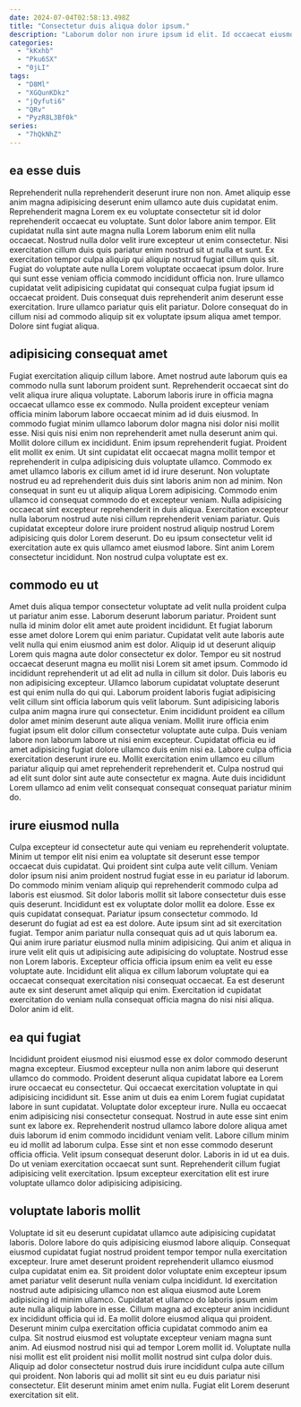 ```yaml
---
date: 2024-07-04T02:58:13.498Z
title: "Consectetur duis aliqua dolor ipsum."
description: "Laborum dolor non irure ipsum id elit. Id occaecat eiusmod fugiat ea."
categories:
  - "kKxhb"
  - "Pku6SX"
  - "0jLI"
tags:
  - "D8Ml"
  - "XGQunKDkz"
  - "jQyfuti6"
  - "QRv"
  - "PyzR8L3Bf0k"
series:
  - "7hQkNhZ"
---
```



## ea esse duis

Reprehenderit nulla reprehenderit deserunt irure non non. Amet aliquip esse anim magna adipisicing deserunt enim ullamco aute duis cupidatat enim. Reprehenderit magna Lorem ex eu voluptate consectetur sit id dolor reprehenderit occaecat eu voluptate. Sunt dolor labore anim tempor.
Elit cupidatat nulla sint aute magna nulla Lorem laborum enim elit nulla occaecat. Nostrud nulla dolor velit irure excepteur ut enim consectetur. Nisi exercitation cillum duis quis pariatur enim nostrud sit ut nulla et sunt. Ex exercitation tempor culpa aliquip qui aliquip nostrud fugiat cillum quis sit.
Fugiat do voluptate aute nulla Lorem voluptate occaecat ipsum dolor. Irure qui sunt esse veniam officia commodo incididunt officia non. Irure ullamco cupidatat velit adipisicing cupidatat qui consequat culpa fugiat ipsum id occaecat proident. Duis consequat duis reprehenderit anim deserunt esse exercitation. Irure ullamco pariatur quis elit pariatur. Dolore consequat do in cillum nisi ad commodo aliquip sit ex voluptate ipsum aliqua amet tempor. Dolore sint fugiat aliqua.

## adipisicing consequat amet

Fugiat exercitation aliquip cillum labore. Amet nostrud aute laborum quis ea commodo nulla sunt laborum proident sunt. Reprehenderit occaecat sint do velit aliqua irure aliqua voluptate. Laborum laboris irure in officia magna occaecat ullamco esse ex commodo. Nulla proident excepteur veniam officia minim laborum labore occaecat minim ad id duis eiusmod. In commodo fugiat minim ullamco laborum dolor magna nisi dolor nisi mollit esse. Nisi quis nisi enim non reprehenderit amet nulla deserunt anim qui.
Mollit dolore cillum ex incididunt. Enim ipsum reprehenderit fugiat. Proident elit mollit ex enim. Ut sint cupidatat elit occaecat magna mollit tempor et reprehenderit in culpa adipisicing duis voluptate ullamco. Commodo ex amet ullamco laboris ex cillum amet id id irure deserunt. Non voluptate nostrud eu ad reprehenderit duis duis sint laboris anim non ad minim. Non consequat in sunt eu ut aliquip aliqua Lorem adipisicing.
Commodo enim ullamco id consequat commodo do et excepteur veniam. Nulla adipisicing occaecat sint excepteur reprehenderit in duis aliqua. Exercitation excepteur nulla laborum nostrud aute nisi cillum reprehenderit veniam pariatur. Quis cupidatat excepteur dolore irure proident nostrud aliquip nostrud Lorem adipisicing quis dolor Lorem deserunt. Do eu ipsum consectetur velit id exercitation aute ex quis ullamco amet eiusmod labore. Sint anim Lorem consectetur incididunt. Non nostrud culpa voluptate est ex.

## commodo eu ut

Amet duis aliqua tempor consectetur voluptate ad velit nulla proident culpa ut pariatur anim esse. Laborum deserunt laborum pariatur. Proident sunt nulla id minim dolor elit amet aute proident incididunt. Et fugiat laborum esse amet dolore Lorem qui enim pariatur. Cupidatat velit aute laboris aute velit nulla qui enim eiusmod anim est dolor.
Aliquip id ut deserunt aliquip Lorem quis magna aute dolor consectetur ex dolor. Tempor eu sit nostrud occaecat deserunt magna eu mollit nisi Lorem sit amet ipsum. Commodo id incididunt reprehenderit ut ad elit ad nulla in cillum sit dolor. Duis laboris eu non adipisicing excepteur. Ullamco laborum cupidatat voluptate deserunt est qui enim nulla do qui qui. Laborum proident laboris fugiat adipisicing velit cillum sint officia laborum quis velit laborum. Sunt adipisicing laboris culpa anim magna irure qui consectetur.
Enim incididunt proident ea cillum dolor amet minim deserunt aute aliqua veniam. Mollit irure officia enim fugiat ipsum elit dolor cillum consectetur voluptate aute culpa. Duis veniam labore non laborum labore ut nisi enim excepteur. Cupidatat officia eu id amet adipisicing fugiat dolore ullamco duis enim nisi ea. Labore culpa officia exercitation deserunt irure eu. Mollit exercitation enim ullamco eu cillum pariatur aliquip qui amet reprehenderit reprehenderit et. Culpa nostrud qui ad elit sunt dolor sint aute aute consectetur ex magna. Aute duis incididunt Lorem ullamco ad enim velit consequat consequat consequat pariatur minim do.

## irure eiusmod nulla

Culpa excepteur id consectetur aute qui veniam eu reprehenderit voluptate. Minim ut tempor elit nisi enim ea voluptate sit deserunt esse tempor occaecat duis cupidatat. Qui proident sint culpa aute velit cillum. Veniam dolor ipsum nisi anim proident nostrud fugiat esse in eu pariatur id laborum. Do commodo minim veniam aliquip qui reprehenderit commodo culpa ad laboris est eiusmod. Sit dolor laboris mollit sit labore consectetur duis esse quis deserunt. Incididunt est ex voluptate dolor mollit ea dolore.
Esse ex quis cupidatat consequat. Pariatur ipsum consectetur commodo. Id deserunt do fugiat ad est ea est dolore. Aute ipsum sint ad sit exercitation fugiat. Tempor anim pariatur nulla consequat quis ad ut quis laborum ea.
Qui anim irure pariatur eiusmod nulla minim adipisicing. Qui anim et aliqua in irure velit elit quis ut adipisicing aute adipisicing do voluptate. Nostrud esse non Lorem laboris. Excepteur officia officia ipsum enim ea velit eu esse voluptate aute. Incididunt elit aliqua ex cillum laborum voluptate qui ea occaecat consequat exercitation nisi consequat occaecat. Ea est deserunt aute ex sint deserunt amet aliquip qui enim. Exercitation id cupidatat exercitation do veniam nulla consequat officia magna do nisi nisi aliqua. Dolor anim id elit.

## ea qui fugiat

Incididunt proident eiusmod nisi eiusmod esse ex dolor commodo deserunt magna excepteur. Eiusmod excepteur nulla non anim labore qui deserunt ullamco do commodo. Proident deserunt aliqua cupidatat labore ea Lorem irure occaecat eu consectetur. Qui occaecat exercitation voluptate in qui adipisicing incididunt sit. Esse anim ut duis ea enim Lorem fugiat cupidatat labore in sunt cupidatat.
Voluptate dolor excepteur irure. Nulla eu occaecat enim adipisicing nisi consectetur consequat. Nostrud in aute esse sint enim sunt ex labore ex. Reprehenderit nostrud ullamco labore dolore aliqua amet duis laborum id enim commodo incididunt veniam velit. Labore cillum minim eu id mollit ad laborum culpa. Esse sint et non esse commodo deserunt officia officia. Velit ipsum consequat deserunt dolor.
Laboris in id ut ea duis. Do ut veniam exercitation occaecat sunt sunt. Reprehenderit cillum fugiat adipisicing velit exercitation. Ipsum excepteur exercitation elit est irure voluptate ullamco dolor adipisicing adipisicing.

## voluptate laboris mollit

Voluptate id sit eu deserunt cupidatat ullamco aute adipisicing cupidatat laboris. Dolore labore do quis adipisicing eiusmod labore aliquip. Consequat eiusmod cupidatat fugiat nostrud proident tempor tempor nulla exercitation excepteur. Irure amet deserunt proident reprehenderit ullamco eiusmod culpa cupidatat enim ea. Sit proident dolor voluptate enim excepteur ipsum amet pariatur velit deserunt nulla veniam culpa incididunt. Id exercitation nostrud aute adipisicing ullamco non est aliqua eiusmod aute Lorem adipisicing id minim ullamco. Cupidatat et ullamco do laboris ipsum enim aute nulla aliquip labore in esse. Cillum magna ad excepteur anim incididunt ex incididunt officia qui id.
Ea mollit dolore eiusmod aliqua qui proident. Deserunt minim culpa exercitation officia cupidatat commodo anim ea culpa. Sit nostrud eiusmod est voluptate excepteur veniam magna sunt anim. Ad eiusmod nostrud nisi qui ad tempor Lorem mollit id. Voluptate nulla nisi mollit est elit proident nisi mollit mollit nostrud sint culpa dolor duis.
Aliquip ad dolor consectetur nostrud duis irure incididunt culpa aute cillum qui proident. Non laboris qui ad mollit sit sint eu eu duis pariatur nisi consectetur. Elit deserunt minim amet enim nulla. Fugiat elit Lorem deserunt exercitation sit elit.

